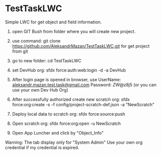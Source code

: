 # TestTaskLWC
Simple LWC for get object and field information.

1. open GIT Bush from folder where you will create new project.

2. use command:
 git clone https://github.com/AleksandrMazan/TestTaskLWC.git
 for get project from git
 
3. go to new folder:
  cd TestTaskLWC

4. set DevHub org:
  sfdx force:auth:web:login -d -a DevHub

5. After login page is opened in browser, use UserName: aleksandr.mazan.test.task@gmail.com Password: $ZW@%uVKnK6!0D4$z8j5 (or you can use your own Dev Hub Org)

6. After successfully authorized create new scratch org: sfdx force:org:create -s -f config/project-scratch-def.json -a "NewScratch"

7. Deploy local data to scratch org: sfdx force:source:push

8. Open scratch org: sfdx force:org:open -u NewScratch

9. Open App Luncher and click by "Object_Info"

Warning: The tab display only for "System Admin"
Use your own org credential if my credential is expired.
